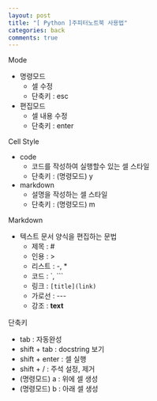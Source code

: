 ```yaml
---
layout: post
title: "[ Python ]주피터노트북 사용법"
categories: back
comments: true
---
```


Mode

- 명령모드
  - 셀 수정
  - 단축키 : esc
- 편집모드
  - 셀 내용 수정
  - 단축키 : enter

Cell Style

- code
  - 코드를 작성하여 실행할수 있는 셀 스타일
  - 단축키 : (명령모드) y
- markdown
  - 설명을 작성하는 셀 스타일
  - 단축키 : (명령모드) m

Markdown

- 텍스트 문서 양식을 편집하는 문법
  - 제목 : #
  - 인용 : >
  - 리스트 : -, \*
  - 코드 : `, ```
  - 링크 : `[title](link)`
  - 가로선 : ---
  - 강조 : **text**

단축키

- tab : 자동완성
- shift + tab : docstring 보기
- shift + enter : 셀 실행
- shift + / : 주석 설정, 제거
- (명령모드) a : 위에 셀 생성
- (명령모드) b : 아래 셀 생성
